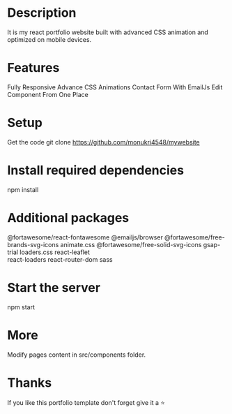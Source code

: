 # Description
It is my react portfolio website built with advanced CSS animation and optimized on mobile devices.

# Features
Fully Responsive
Advance CSS Animations
Contact Form With EmailJs
Edit Component From One Place

# Setup
Get the code
git clone https://github.com/monukri4548/mywebsite

# Install required dependencies
npm install

# Additional packages
@fortawesome/react-fontawesome
@emailjs/browser
@fortawesome/free-brands-svg-icons
animate.css
@fortawesome/free-solid-svg-icons
gsap-trial
loaders.css 
react-leaflet   
react-loaders 
react-router-dom
sass

# Start the server
npm start

# More
Modify pages content in src/components folder.

# Thanks
If you like this portfolio template don't forget give it a ⭐
